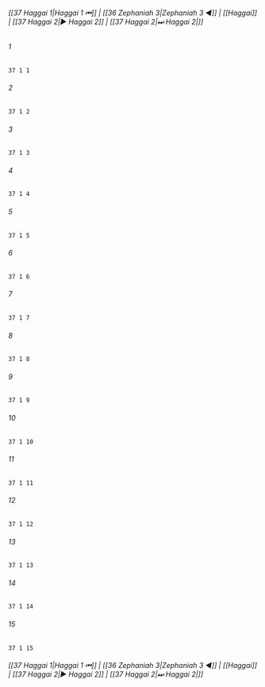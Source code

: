 
###### [[37 Haggai 1|Haggai 1 ⏮]] | [[36 Zephaniah 3|Zephaniah 3 ◀]] | [[Haggai]] | [[37 Haggai 2|▶ Haggai 2]] | [[37 Haggai 2|⏭ Haggai 2|]]

###### 1
``` verse
37 1 1 
```
###### 2
``` verse
37 1 2 
```
###### 3
``` verse
37 1 3 
```
###### 4
``` verse
37 1 4 
```
###### 5
``` verse
37 1 5 
```
###### 6
``` verse
37 1 6 
```
###### 7
``` verse
37 1 7 
```
###### 8
``` verse
37 1 8 
```
###### 9
``` verse
37 1 9 
```
###### 10
``` verse
37 1 10 
```
###### 11
``` verse
37 1 11 
```
###### 12
``` verse
37 1 12 
```
###### 13
``` verse
37 1 13 
```
###### 14
``` verse
37 1 14 
```
###### 15
``` verse
37 1 15 
```

###### [[37 Haggai 1|Haggai 1 ⏮]] | [[36 Zephaniah 3|Zephaniah 3 ◀]] | [[Haggai]] | [[37 Haggai 2|▶ Haggai 2]] | [[37 Haggai 2|⏭ Haggai 2|]]

